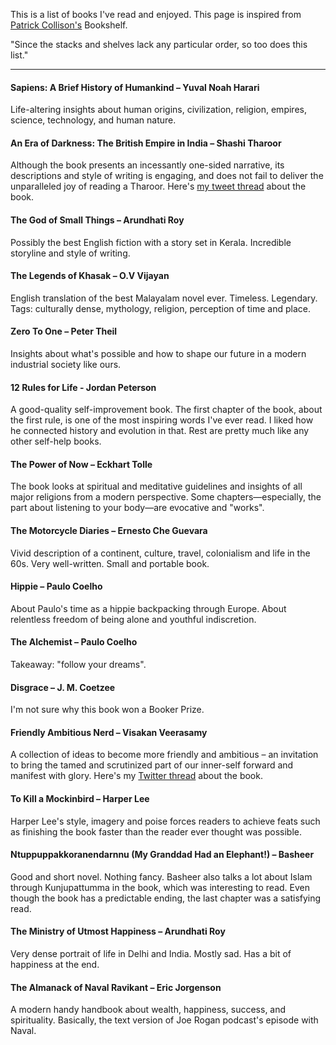 This is a list of books I've read and enjoyed. This page is inspired from [Patrick Collison's](https://patrickcollison.com/bookshelf) Bookshelf.

"Since the stacks and shelves lack any particular order, so too does this list."

---

#### Sapiens: A Brief History of Humankind – Yuval Noah Harari
Life-altering insights about human origins, civilization, religion,
empires, science, technology, and human nature.


#### An Era of Darkness: The British Empire in India – Shashi Tharoor
Although the book presents an incessantly one-sided narrative, its descriptions and style of writing is engaging, and does not fail to deliver the unparalleled joy of reading a Tharoor. Here's [my tweet thread](https://twitter.com/chandanaveli/status/1697308569945911338?s=20) about the book.

#### The God of Small Things – Arundhati Roy
Possibly the best English fiction with a story set in Kerala. Incredible storyline and style of writing.

#### The Legends of Khasak – O.V Vijayan
English translation of the best Malayalam novel ever. Timeless. Legendary.
Tags: culturally dense, mythology, religion, perception of time
and place.

#### Zero To One – Peter Theil
Insights about what's possible and how to shape our future
in a modern industrial society like ours.

#### 12 Rules for Life - Jordan Peterson
A good-quality self-improvement book. The first chapter of the book, about the first rule, is one of the most inspiring words I've ever read. I liked how he connected history and evolution in that. Rest
are pretty much like any other self-help books.

#### The Power of Now – Eckhart Tolle
The book looks at spiritual and meditative guidelines and insights of all
major religions from a modern perspective. Some chapters—especially, the
part about listening to your body—are evocative and "works".

#### The Motorcycle Diaries – Ernesto Che Guevara
Vivid description of a continent, culture, travel, colonialism and life
in the 60s.
Very well-written. Small and portable book.

#### Hippie – Paulo Coelho
About Paulo's time as a hippie backpacking through Europe.
About relentless freedom of being alone and youthful indiscretion.

#### The Alchemist – Paulo Coelho
Takeaway: "follow your dreams".

#### Disgrace – J. M. Coetzee
I'm not sure why this book won a Booker Prize.

#### Friendly Ambitious Nerd – Visakan Veerasamy
A collection of ideas to become more friendly and ambitious – an invitation to bring the tamed and scrutinized part of our inner-self forward and manifest with glory. Here's my [Twitter thread](https://x.com/chandanaveli/status/1720796951523016887?s=20) about the book.

#### To Kill a Mockinbird – Harper Lee
Harper Lee's style, imagery and poise forces readers to achieve feats such as finishing the book faster than the reader ever thought was possible.

#### Ntuppuppakkoranendarnnu (My Granddad Had an Elephant!) – Basheer
Good and short novel. Nothing fancy. Basheer also talks a lot about
Islam through Kunjupattumma in the book, which was interesting to read.
Even though the book has a predictable ending, the last chapter was a
satisfying read.

#### The Ministry of Utmost Happiness – Arundhati Roy
Very dense portrait of life in Delhi and India.
Mostly sad. Has a bit of happiness at the end.

#### The Almanack of Naval Ravikant – Eric Jorgenson
A modern handy handbook about wealth, happiness, success, and spirituality.
Basically, the text version of Joe Rogan podcast's episode with Naval.
